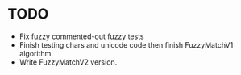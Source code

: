 # TODO

- Fix fuzzy commented-out fuzzy tests
- Finish testing chars and unicode code then finish FuzzyMatchV1 algorithm.
- Write FuzzyMatchV2 version.
